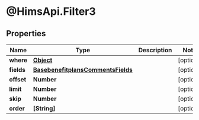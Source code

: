 # @HimsApi.Filter3

## Properties

Name | Type | Description | Notes
------------ | ------------- | ------------- | -------------
**where** | [**Object**](.md) |  | [optional] 
**fields** | [**BasebenefitplansCommentsFields**](BasebenefitplansCommentsFields.md) |  | [optional] 
**offset** | **Number** |  | [optional] 
**limit** | **Number** |  | [optional] 
**skip** | **Number** |  | [optional] 
**order** | **[String]** |  | [optional] 


